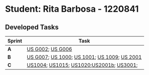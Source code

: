 # Student: Rita Barbosa - 1220841

## Developed Tasks

| Sprint | Task                                                                                                                                                                                                                |
|--------|---------------------------------------------------------------------------------------------------------------------------------------------------------------------------------------------------------------------|
| **A**  | [US G002](../us_g002/readme.md); [US G006](../us_g006/readme.md)                                                                                                                                                    |
| **B**  | [US G007](../us_g007/readme.md); [US 1000](../sprint-b/sb_us_1000/readme.md); [US 1001](../sprint-b/sb_us_1001/readme.md); [US 1009](../sprint-b/sb_us_1009/readme.md); [US 2001](../sprint-b/sb_us_2001/readme.md) |
| **C**  | [US1004](../sprint-c/us_1004/readme.md); [US1015](../sprint-c/us_1015/readme.md); [US1020](../sprint-c/us_1020/readme.md);[US2001b](../sprint-c/us_2001b/readme.md); [US3001](../sprint-c/us_3001/readme.md);       |
